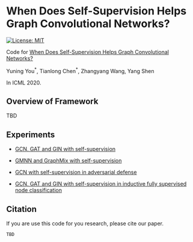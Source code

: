 # When Does Self-Supervision Helps Graph Convolutional Networks?

[![License: MIT](https://img.shields.io/badge/License-MIT-green.svg)](https://opensource.org/licenses/MIT)

Code for [When Does Self-Supervision Helps Graph Convolutional Networks?]()

Yuning You<sup>\*</sup>, Tianlong Chen<sup>\*</sup>, Zhangyang Wang, Yang Shen

In ICML 2020.

## Overview of Framework

TBD

## Experiments

* [GCN, GAT and GIN with self-supervision](https://github.com/Shen-Lab/SS-GCNs/tree/master/SS-GCNs)

* [GMNN and GraphMix with self-supervision]()

* [GCN with self-supervision in adversarial defense]()

* [GCN, GAT and GIN with self-supervision in inductive fully supervised node classification]()

## Citation

If you are use this code for you research, please cite our paper.

```
TBD
```
